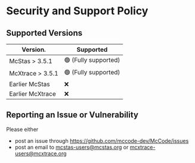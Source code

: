 # Security and Support Policy

## Supported Versions


| Version.         | Supported                        |
| ---------------- | -------------------------------- |
| McStas > 3.5.1     | :green_circle: (Fully supported) |
| McXtrace > 3.5.1   | :green_circle: (Fully supported) |
| Earlier McStas   | :x:                              |
| Earlier McXtrace | :x:                              |

## Reporting an Issue or Vulnerability

Please either
* post an issue through https://github.com/mccode-dev/McCode/issues
* post an email to mcstas-users@mcstas.org or mcxtrace-users@mcxtrace.org
